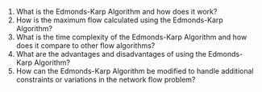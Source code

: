 

1. What is the Edmonds-Karp Algorithm and how does it work?
2. How is the maximum flow calculated using the Edmonds-Karp Algorithm?
3. What is the time complexity of the Edmonds-Karp Algorithm and how does it compare to other flow algorithms?
4. What are the advantages and disadvantages of using the Edmonds-Karp Algorithm?
5. How can the Edmonds-Karp Algorithm be modified to handle additional constraints or variations in the network flow problem?